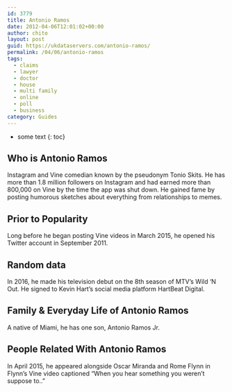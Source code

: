 ```yaml
---
id: 3779
title: Antonio Ramos
date: 2012-04-06T12:01:02+00:00
author: chito
layout: post
guid: https://ukdataservers.com/antonio-ramos/
permalink: /04/06/antonio-ramos
tags:
  - claims
  - lawyer
  - doctor
  - house
  - multi family
  - online
  - poll
  - business
category: Guides
---
```


* some text
{: toc}
          
          
## Who is  Antonio Ramos
                  
                  
                  
Instagram and Vine comedian known by the pseudonym Tonio Skits. He has more than 1.8 million followers on Instagram and had earned more than 800,000 on Vine by the time the app was shut down. He gained fame by posting humorous sketches about everything from relationships to memes. 
                  
                
                
                
## Prior to Popularity 
                  
                  
                  
Long before he began posting Vine videos in March 2015, he opened his Twitter account in September 2011. 
                  
                
                
                
## Random data 
                  
                  
                  
In 2016, he made his television debut on the 8th season of MTV&#8217;s Wild &#8216;N Out. He signed to Kevin Hart&#8217;s social media platform HartBeat Digital. 
                  
                
                
                
## Family & Everyday Life of Antonio Ramos
                  
                  
                  
A native of Miami, he has one son, Antonio Ramos Jr. 
                  
                
                
                
## People Related With  Antonio Ramos
                  
                  
                  
In April 2015, he appeared alongside Oscar Miranda and Rome Flynn in Flynn&#8217;s Vine video captioned &#8220;When you hear something you weren&#8217;t suppose to..&#8221; 
                  
                
              
            
          
          
          
    
    
  
